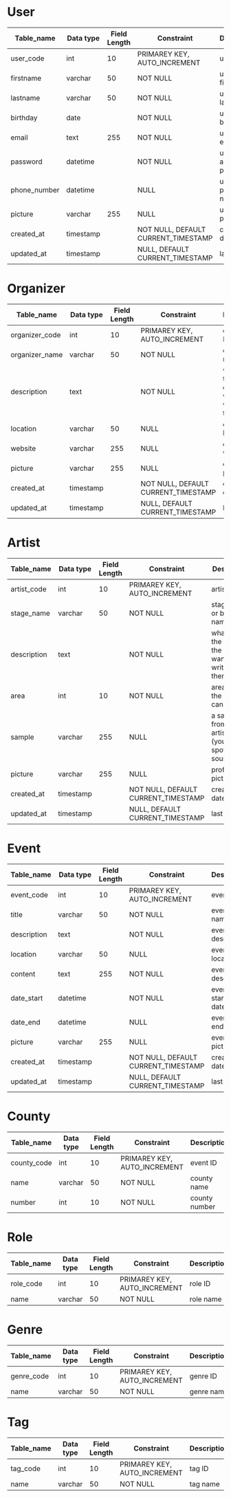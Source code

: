 # User

| Table_name   | Data type | Field Length | Constraint                          | Description             |
| ------------ | --------- | ------------ | ----------------------------------- | ----------------------- |
| user_code    | int       | 10           | PRIMAREY KEY, AUTO_INCREMENT        | user ID                 |
| firstname    | varchar   | 50           | NOT NULL                            | user's firstname        |
| lastname     | varchar   | 50           | NOT NULL                            | user's lastname         |
| birthday     | date      |              | NOT NULL                            | user's birthday         |
| email        | text      | 255          | NOT NULL                            | user's email            |
| password     | datetime  |              | NOT NULL                            | user's account password |
| phone_number | datetime  |              | NULL                                | user's phone number     |
| picture      | varchar   | 255          | NULL                                | user's picture          |
| created_at   | timestamp |              | NOT NULL, DEFAULT CURRENT_TIMESTAMP | creation date           |
| updated_at   | timestamp |              | NULL, DEFAULT CURRENT_TIMESTAMP     | last update             |

# Organizer

| Table_name     | Data type | Field Length | Constraint                          | Description                                            |
| -------------- | --------- | ------------ | ----------------------------------- | ------------------------------------------------------ |
| organizer_code | int       | 10           | PRIMAREY KEY, AUTO_INCREMENT        | organizer ID                                           |
| organizer_name | varchar   | 50           | NOT NULL                            | organiser's name                                       |
| description    | text      |              | NOT NULL                            | whatever the organizer wants to write about themselves |
| location       | varchar   | 50           | NULL                                | organizer's location                                   |
| website        | varchar   | 255          | NULL                                | organizer's website                                    |
| picture        | varchar   | 255          | NULL                                | organizer's picture                                    |
| created_at     | timestamp |              | NOT NULL, DEFAULT CURRENT_TIMESTAMP | creation date                                          |
| updated_at     | timestamp |              | NULL, DEFAULT CURRENT_TIMESTAMP     | last update                                            |

# Artist

| Table_name  | Data type | Field Length | Constraint                          | Description                                                    |
| ----------- | --------- | ------------ | ----------------------------------- | -------------------------------------------------------------- |
| artist_code | int       | 10           | PRIMAREY KEY, AUTO_INCREMENT        | artist ID                                                      |
| stage_name  | varchar   | 50           | NOT NULL                            | stage name or band name                                        |
| description | text      |              | NOT NULL                            | whatever the artist or the band want to write about themselves |
| area        | int       | 10           | NOT NULL                            | area where the artist can perform                              |
| sample      | varchar   | 255          | NULL                                | a sample from the artist (youtube, spotify, soundcloud)        |
| picture     | varchar   | 255          | NULL                                | profile's picture                                              |
| created_at  | timestamp |              | NOT NULL, DEFAULT CURRENT_TIMESTAMP | creation date                                                  |
| updated_at  | timestamp |              | NULL, DEFAULT CURRENT_TIMESTAMP     | last update                                                    |

# Event

| Table_name  | Data type | Field Length | Constraint                          | Description           |
| ----------- | --------- | ------------ | ----------------------------------- | --------------------- |
| event_code  | int       | 10           | PRIMAREY KEY, AUTO_INCREMENT        | event ID              |
| title       | varchar   | 50           | NOT NULL                            | event's name          |
| description | text      |              | NOT NULL                            | event's description   |
| location    | varchar   | 50           | NULL                                | event's location      |
| content     | text      | 255          | NOT NULL                            | event's description   |
| date_start  | datetime  |              | NOT NULL                            | event's starting date |
| date_end    | datetime  |              | NULL                                | event's ending date   |
| picture     | varchar   | 255          | NULL                                | event's picture       |
| created_at  | timestamp |              | NOT NULL, DEFAULT CURRENT_TIMESTAMP | creation date         |
| updated_at  | timestamp |              | NULL, DEFAULT CURRENT_TIMESTAMP     | last update           |

# County

| Table_name  | Data type | Field Length | Constraint                   | Description   |
| ----------- | --------- | ------------ | ---------------------------- | ------------- |
| county_code | int       | 10           | PRIMAREY KEY, AUTO_INCREMENT | event ID      |
| name        | varchar   | 50           | NOT NULL                     | county name   |
| number      | int       | 10           | NOT NULL                     | county number |

# Role

| Table_name | Data type | Field Length | Constraint                   | Description |
| ---------- | --------- | ------------ | ---------------------------- | ----------- |
| role_code  | int       | 10           | PRIMAREY KEY, AUTO_INCREMENT | role ID     |
| name       | varchar   | 50           | NOT NULL                     | role name   |

# Genre

| Table_name | Data type | Field Length | Constraint                   | Description |
| ---------- | --------- | ------------ | ---------------------------- | ----------- |
| genre_code | int       | 10           | PRIMAREY KEY, AUTO_INCREMENT | genre ID    |
| name       | varchar   | 50           | NOT NULL                     | genre name  |

# Tag

| Table_name | Data type | Field Length | Constraint                   | Description |
| ---------- | --------- | ------------ | ---------------------------- | ----------- |
| tag_code   | int       | 10           | PRIMAREY KEY, AUTO_INCREMENT | tag ID      |
| name       | varchar   | 50           | NOT NULL                     | tag name    |

